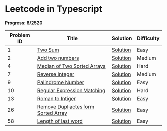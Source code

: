 # Leetcode in Typescript

**Progress: 8/2520**

| Problem ID | Title                                                                                                                                                        | Solution                                                                                                 | Difficulty |
|------------|--------------------------------------------------------------------------------------------------------------------------------------------------------------|----------------------------------------------------------------------------------------------------------|------------|
| 1          | [Two Sum](https://leetcode.com/problems/two-sum/)                                                                                                            | [Solution](./src/0001/Two-sum.ts)                                                                        | Easy       |
| 2          | [Add two numbers](https://leetcode.com/problems/add-two-numbers/)                                                                                            | [Solution](./src/0002/add-two-numbers.ts)                                                                | Medium     |
| 4          | [Median of Two Sorted Arrays](https://leetcode.com/problems/median-of-two-sorted-arrays/description/)                                                        | [Solution](./src/0004/median-of-two-sorted-arrays.ts)                                                    | Hard       |
| 7          | [Reverse Integer](https://leetcode.com/problems/reverse-integer/description/)                                                                                | [Solution](./src/0007/reverse-integer.ts)                                                                | Medium     |
| 9          | [Palindrome Number](https://leetcode.com/problems/palindrome-number/description/)                                                                            | [Solution](./src/0009/palindrome-number.ts)                                                              | Easy       |
| 10         | [Regular Expression Matching](https://leetcode.com/problems/regular-expression-matching/description/)                                                        | [Solution](./src/0010/regular-expression-matching.ts)                                                    | Hard       |
| 13         | [Roman to Intiger](https://leetcode.com/problems/roman-to-integer/)                                                                                          | [Solution](./src/0013/roman-to-intiger.ts)                                                               | Easy       |
| 26         | [Remove Dupliactes form Sorted Array](https://leetcode.com/problems/remove-duplicates-from-sorted-array/description/)                                        | [Solution](./src/0026/remove-duplicates-from-sorted-array.ts)                                            | Easy       |
| 58         | [Length of last word](https://leetcode.com/problems/length-of-last-word/)                                                                                    | [Solution](./src/0058/length-of-last-word.ts)                                                            | Easy       |